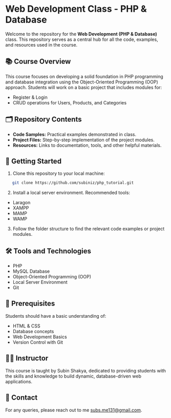 # Web Development Class - PHP & Database

Welcome to the repository for the **Web Development (PHP & Database)** class. This repository serves as a central hub for all the code, examples, and resources used in the course.

## 📚 Course Overview
This course focuses on developing a solid foundation in PHP programming and database integration using the Object-Oriented Programming (OOP) approach. Students will work on a basic project that includes modules for:
- Register & Login
- CRUD operations for Users, Products, and Categories

## 🗂️ Repository Contents
- **Code Samples:** Practical examples demonstrated in class.
- **Project Files:** Step-by-step implementation of the project modules.
- **Resources:** Links to documentation, tools, and other helpful materials.

## 🚀 Getting Started
1. Clone this repository to your local machine:
```bash
   git clone https://github.com/subiniz/php_tutorial.git
```
2. Install a local server environment. Recommended tools:
- Laragon
- XAMPP
- MAMP
- WAMP

3. Follow the folder structure to find the relevant code examples or project modules.

## 🛠️ Tools and Technologies
- PHP
- MySQL Database
- Object-Oriented Programming (OOP)
- Local Server Environment
- Git

## 📝 Prerequisites
Students should have a basic understanding of:
- HTML & CSS
- Database concepts
- Web Development Basics
- Version Control with Git

## 🧑‍🏫 Instructor
This course is taught by Subin Shakya, dedicated to providing students with the skills and knowledge to build dynamic, database-driven web applications.

## 📧 Contact
For any queries, please reach out to me [subs.me131@gmail.com](mailto:subs.me131@gmail.com).
